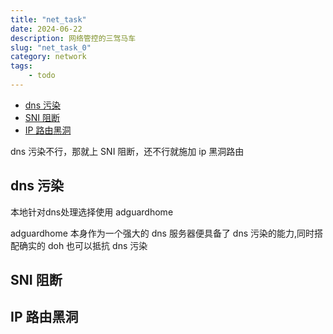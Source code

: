 ```yaml
---
title: "net_task"
date: 2024-06-22
description: 网络管控的三驾马车
slug: "net_task_0"
category: network
tags:
    - todo
---
```


- [dns 污染](#dns-污染)
- [SNI 阻断](#sni-阻断)
- [IP 路由黑洞](#ip-路由黑洞)

dns 污染不行，那就上 SNI 阻断，还不行就施加 ip 黑洞路由

## dns 污染

本地针对dns处理选择使用 adguardhome

adguardhome 本身作为一个强大的 dns 服务器便具备了 dns 污染的能力,同时搭配确实的 doh 也可以抵抗 dns 污染

## SNI 阻断

## IP 路由黑洞

